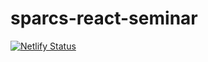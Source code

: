 # sparcs-react-seminar
[![Netlify Status](https://api.netlify.com/api/v1/badges/738493f4-2b84-439e-ae7a-69f788ad1377/deploy-status)](https://app.netlify.com/sites/mytodolist-won/deploys)
